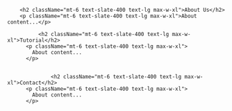         <h2 className="mt-6 text-slate-400 text-lg max-w-xl">About Us</h2>
        <p className="mt-6 text-slate-400 text-lg max-w-xl">About content...</p>
        
              <h2 className="mt-6 text-slate-400 text-lg max-w-xl">Tutorial</h2>
          <p className="mt-6 text-slate-400 text-lg max-w-xl">
            About content...
          </p>


                  <h2 className="mt-6 text-slate-400 text-lg max-w-xl">Contact</h2>
          <p className="mt-6 text-slate-400 text-lg max-w-xl">
            About content...
          </p>








          